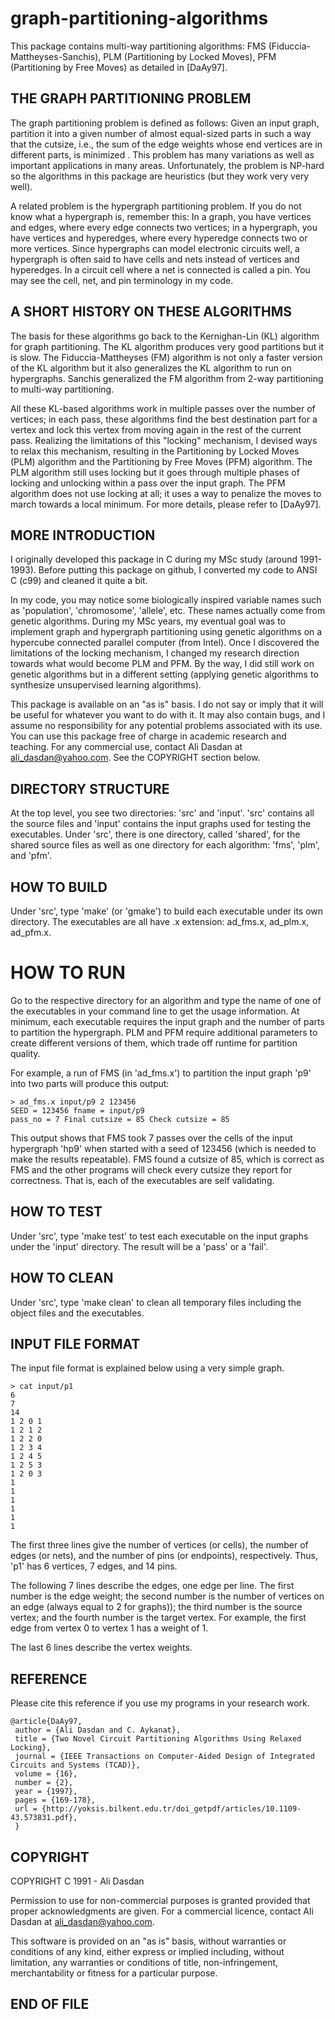 graph-partitioning-algorithms
=============================

This package contains multi-way partitioning algorithms: FMS
(Fiduccia-Mattheyses-Sanchis), PLM (Partitioning by Locked Moves), PFM
(Partitioning by Free Moves) as detailed in [DaAy97]. 

## THE GRAPH PARTITIONING PROBLEM

The graph partitioning problem is defined as follows: Given an input
graph, partition it into a given number of almost equal-sized parts in
such a way that the cutsize, i.e., the sum of the edge weights whose
end vertices are in different parts, is minimized . This problem has
many variations as well as important applications in many
areas. Unfortunately, the problem is NP-hard so the algorithms in this
package are heuristics (but they work very very well).

A related problem is the hypergraph partitioning problem. If you do
not know what a hypergraph is, remember this: In a graph, you have
vertices and edges, where every edge connects two vertices; in a
hypergraph, you have vertices and hyperedges, where every hyperedge
connects two or more vertices. Since hypergraphs can model electronic
circuits well, a hypergraph is often said to have cells and nets
instead of vertices and hyperedges. In a circuit cell where a net is
connected is called a pin. You may see the cell, net, and pin
terminology in my code.

## A SHORT HISTORY ON THESE ALGORITHMS

The basis for these algorithms go back to the Kernighan-Lin (KL)
algorithm for graph partitioning. The KL algorithm produces very good
partitions but it is slow. The Fiduccia-Mattheyses (FM) algorithm is
not only a faster version of the KL algorithm but it also generalizes
the KL algorithm to run on hypergraphs. Sanchis generalized the FM
algorithm from 2-way partitioning to multi-way partitioning. 

All these KL-based algorithms work in multiple passes over the number
of vertices; in each pass, these algorithms find the best destination
part for a vertex and lock this vertex from moving again in the rest
of the current pass. Realizing the limitations of this "locking"
mechanism, I devised ways to relax this mechanism, resulting in the
Partitioning by Locked Moves (PLM) algorithm and the Partitioning by
Free Moves (PFM) algorithm. The PLM algorithm still uses locking but
it goes through multiple phases of locking and unlocking within a pass
over the input graph. The PFM algorithm does not use locking at all;
it uses a way to penalize the moves to march towards a local
minimum. For more details, please refer to [DaAy97].

## MORE INTRODUCTION

I originally developed this package in C during my MSc study (around
1991-1993). Before putting this package on github, I converted my code
to ANSI C (c99) and cleaned it quite a bit. 

In my code, you may notice some biologically inspired variable names
such as 'population', 'chromosome', 'allele', etc. These names
actually come from genetic algorithms. During my MSc years, my
eventual goal was to implement graph and hypergraph partitioning using
genetic algorithms on a hypercube connected parallel computer (from
Intel). Once I discovered the limitations of the locking mechanism, I
changed my research direction towards what would become PLM and
PFM. By the way, I did still work on genetic algorithms but in a
different setting (applying genetic algorithms to synthesize
unsupervised learning algorithms).

This package is available on an "as is" basis. I do not say or imply
that it will be useful for whatever you want to do with it. It may
also contain bugs, and I assume no responsibility for any potential
problems associated with its use. You can use this package free of
charge in academic research and teaching. For any commercial use,
contact Ali Dasdan at ali_dasdan@yahoo.com. See the COPYRIGHT section
below.

## DIRECTORY STRUCTURE

At the top level, you see two directories: 'src' and 'input'. 'src'
contains all the source files and 'input' contains the input graphs
used for testing the executables. Under 'src', there is one directory,
called 'shared', for the shared source files as well as one directory
for each algorithm: 'fms', 'plm', and 'pfm'.

## HOW TO BUILD

Under 'src', type 'make' (or 'gmake') to build each executable under
its own directory. The executables are all have .x extension:
ad_fms.x, ad_plm.x, ad_pfm.x.

# HOW TO RUN

Go to the respective directory for an algorithm and type the name of
one of the executables in your command line to get the usage
information. At minimum, each executable requires the input graph and
the number of parts to partition the hypergraph. PLM and PFM require
additional parameters to create different versions of them, which
trade off runtime for partition quality.

For example, a run of FMS (in 'ad_fms.x') to partition the input graph
'p9' into two parts will produce this output:

```
> ad_fms.x input/p9 2 123456
SEED = 123456 fname = input/p9
pass_no = 7 Final cutsize = 85 Check cutsize = 85
```

This output shows that FMS took 7 passes over the cells of the input
hypergraph 'hp9' when started with a seed of 123456 (which is needed
to make the results repeatable). FMS found a cutsize of 85, which is
correct as FMS and the other programs will check every cutsize they
report for correctness. That is, each of the executables are self
validating.

## HOW TO TEST

Under 'src', type 'make test' to test each executable on the input
graphs under the 'input' directory. The result will be a 'pass' or a
'fail'.

## HOW TO CLEAN

Under 'src', type 'make clean' to clean all temporary files including
the object files and the executables.

## INPUT FILE FORMAT

The input file format is explained below using a very simple graph.

```
> cat input/p1
6
7
14
1 2 0 1
1 2 1 2
1 2 2 0
1 2 3 4
1 2 4 5
1 2 5 3
1 2 0 3
1
1
1
1
1
1
```

The first three lines give the number of vertices (or cells), the
number of edges (or nets), and the number of pins (or endpoints),
respectively. Thus, 'p1' has 6 vertices, 7 edges, and 14 pins.

The following 7 lines describe the edges, one edge per line. The first
number is the edge weight; the second number is the number of vertices
on an edge (always equal to 2 for graphs)); the third number is the
source vertex; and the fourth number is the target vertex. For
example, the first edge from vertex 0 to vertex 1 has a weight of 1.

The last 6 lines describe the vertex weights.

## REFERENCE

Please cite this reference if you use my programs in your research
work.

```
@article{DaAy97,
 author = {Ali Dasdan and C. Aykanat},
 title = {Two Novel Circuit Partitioning Algorithms Using Relaxed Locking},
 journal = {IEEE Transactions on Computer-Aided Design of Integrated Circuits and Systems (TCAD)},
 volume = {16},
 number = {2},
 year = {1997},
 pages = {169-178},
 url = {http://yoksis.bilkent.edu.tr/doi_getpdf/articles/10.1109-43.573831.pdf},
 }
```

## COPYRIGHT

COPYRIGHT C 1991 - Ali Dasdan

Permission to use for non-commercial purposes is granted provided that
proper acknowledgments are given. For a commercial licence, contact
Ali Dasdan at ali_dasdan@yahoo.com.

This software is provided on an "as is" basis, without warranties or
conditions of any kind, either express or implied including, without
limitation, any warranties or conditions of title, non-infringement,
merchantability or fitness for a particular purpose.

## END OF FILE

